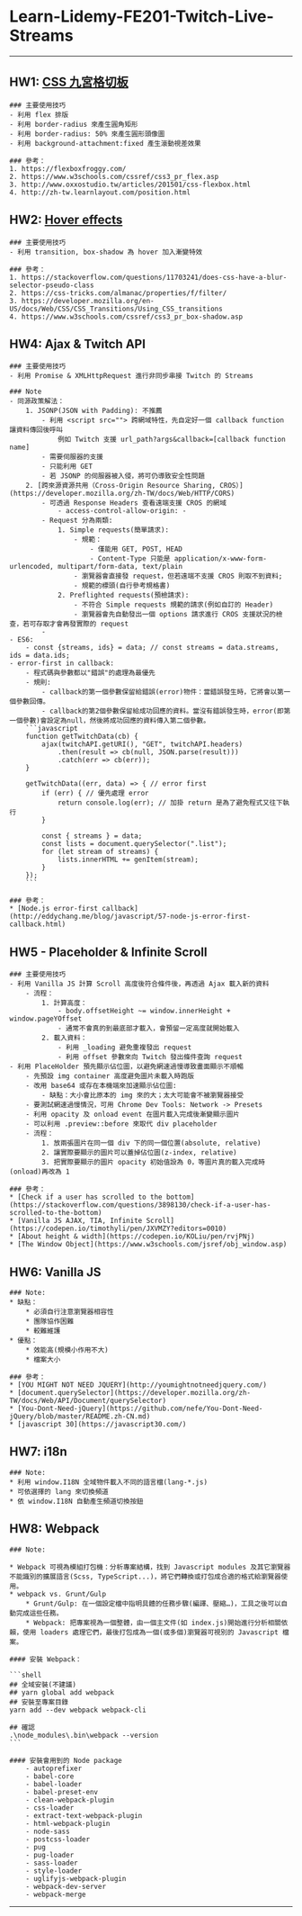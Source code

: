 # Learn-Lidemy-FE201-Twitch-Live-Streams
---
## HW1: [CSS 九宮格切板](https://codepen.io/KOLiu/pen/pLMbOM?editors=0100)

    ### 主要使用技巧
    - 利用 flex 排版
    - 利用 border-radius 來產生圓角矩形
    - 利用 border-radius: 50% 來產生圓形頭像圖
    - 利用 background-attachment:fixed 產生滾動視差效果

    ### 參考：
    1. https://flexboxfroggy.com/
    2. https://www.w3schools.com/cssref/css3_pr_flex.asp
    3. http://www.oxxostudio.tw/articles/201501/css-flexbox.html
    4. http://zh-tw.learnlayout.com/position.html

## HW2: [Hover effects](https://codepen.io/KOLiu/pen/rvBBbo?editors=1100)

    ### 主要使用技巧
    - 利用 transition, box-shadow 為 hover 加入漸變特效

    ### 參考：
    1. https://stackoverflow.com/questions/11703241/does-css-have-a-blur-selector-pseudo-class
    2. https://css-tricks.com/almanac/properties/f/filter/
    3. https://developer.mozilla.org/en-US/docs/Web/CSS/CSS_Transitions/Using_CSS_transitions
    4. https://www.w3schools.com/cssref/css3_pr_box-shadow.asp

## HW4: Ajax & Twitch API

    ### 主要使用技巧
    - 利用 Promise & XMLHttpRequest 進行非同步串接 Twitch 的 Streams

    ### Note
    - 同源政策解法：
        1. JSONP(JSON with Padding): 不推薦
            - 利用 <script src=""> 跨網域特性，先自定好一個 callback function 讓資料傳回後呼叫
                例如 Twitch 支援 url_path?args&callback=[callback function name]
            - 需要伺服器的支援
            - 只能利用 GET
            - 若 JSONP 的伺服器被入侵，將可仍導致安全性問題
        2. [跨來源資源共用（Cross-Origin Resource Sharing, CROS）](https://developer.mozilla.org/zh-TW/docs/Web/HTTP/CORS)
            - 可透過 Response Headers 查看遠端支援 CROS 的網域
                - access-control-allow-origin: -
            - Request 分為兩類:
                1. Simple requests(簡單請求):
                    - 規範：
                        - 僅能用 GET, POST, HEAD
                        - Content-Type 只能是 application/x-www-form-urlencoded, multipart/form-data, text/plain
                    - 瀏覽器會直接發 request，但若遠端不支援 CROS 則取不到資料;
                    - 規範的標頭(自行參考規格書)
                2. Preflighted requests(預檢請求):
                    - 不符合 Simple requests 規範的請求(例如自訂的 Header)
                    - 瀏覽器會先自動發出一個 options 請求進行 CROS 支援狀況的檢查，若可存取才會再發實際的 request
            - 
    - ES6:
        - const {streams, ids} = data; // const streams = data.streams, ids = data.ids;
    - error-first in callback:
        - 程式碼與參數都以"錯誤"的處理為最優先
        - 規則:
            - callback的第一個參數保留給錯誤(error)物件：當錯誤發生時，它將會以第一個參數回傳。
            - callback的第2個參數保留給成功回應的資料。當沒有錯誤發生時，error(即第一個參數)會設定為null，然後將成功回應的資料傳入第二個參數。
        ```javascript
        function getTwitchData(cb) {
            ajax(twitchAPI.getURI(), "GET", twitchAPI.headers)
                .then(result => cb(null, JSON.parse(result)))
                .catch(err => cb(err));
        }

        getTwitchData((err, data) => { // error first
            if (err) { // 優先處理 error
                return console.log(err); // 加掛 return 是為了避免程式又往下執行
            }

            const { streams } = data;
            const lists = document.querySelector(".list");
            for (let stream of streams) {
                lists.innerHTML += genItem(stream);
            } 
        });
        ```

    ### 參考：
    * [Node.js error-first callback](http://eddychang.me/blog/javascript/57-node-js-error-first-callback.html)

## HW5 - Placeholder & Infinite Scroll

    ### 主要使用技巧
    - 利用 Vanilla JS 計算 Scroll 高度後符合條件後，再透過 Ajax 載入新的資料
        - 流程：
            1. 計算高度：
                - body.offsetHeight ~= window.innerHeight + window.pageYOffset
                - 通常不會真的到最底部才載入，會預留一定高度就開始載入
            2. 載入資料：
                - 利用 _loading 避免重複發出 request
                - 利用 offset 參數來向 Twitch 發出條件查詢 request
    - 利用 PlaceHolder 預先顯示佔位圖，以避免網速過慢導致畫面顯示不順暢
        - 先預設 img container 高度避免圖片未載入時跑版
        - 改用 base64 或存在本機端來加速顯示佔位圖:
            - 缺點：大小會比原本的 img 來的大；太大可能會不被瀏覽器接受
        - 要測試網速過慢情況，可用 Chrome Dev Tools: Network -> Presets
        - 利用 opacity 及 onload event 在圖片載入完成後漸變顯示圖片
        - 可以利用 .preview::before 來取代 div placeholder
        - 流程：
            1. 放兩張圖片在同一個 div 下的同一個位置(absolute, relative)
            2. 讓實際要顯示的圖片可以蓋掉佔位圖(z-index, relative)
            3. 把實際要顯示的圖片 opacity 初始值設為 0，等圖片真的載入完成時(onload)再改為 1

    ### 參考：
    * [Check if a user has scrolled to the bottom](https://stackoverflow.com/questions/3898130/check-if-a-user-has-scrolled-to-the-bottom)
    * [Vanilla JS AJAX, TIA, Infinite Scroll](https://codepen.io/timothyli/pen/JXVMZY?editors=0010)
    * [About height & width](https://codepen.io/KOLiu/pen/rvjPNj)
    * [The Window Object](https://www.w3schools.com/jsref/obj_window.asp)

## HW6: Vanilla JS

    ### Note:
    * 缺點：
        * 必須自行注意瀏覽器相容性
        * 團隊協作困難
        * 較難維護
    * 優點：
        * 效能高(規模小作用不大)
        * 檔案大小

    ### 參考：
    * [YOU MIGHT NOT NEED JQUERY](http://youmightnotneedjquery.com/)
    * [document.querySelector](https://developer.mozilla.org/zh-TW/docs/Web/API/Document/querySelector)
    * [You-Dont-Need-jQuery](https://github.com/nefe/You-Dont-Need-jQuery/blob/master/README.zh-CN.md)
    * [javascript 30](https://javascript30.com/)

## HW7: i18n

    ### Note:
    * 利用 window.I18N 全域物件載入不同的語言檔(lang-*.js)
    * 可依選擇的 lang 來切換頻道
    * 依 window.I18N 自動產生頻道切換按鈕

## HW8: Webpack

    ### Note:

    * Webpack 可視為模組打包機：分析專案結構，找到 Javascript modules 及其它瀏覽器不能識別的擴展語言(Scss, TypeScript...)，將它們轉換或打包成合適的格式給瀏覽器使用。
    * webpack vs. Grunt/Gulp
        * Grunt/Gulp: 在一個設定檔中指明具體的任務步驟(編譯、壓縮…)，工具之後可以自動完成這些任務。
        * Webpack: 把專案視為一個整體，由一個主文件(如 index.js)開始進行分析相關依賴，使用 loaders 處理它們，最後打包成為一個(或多個)瀏覽器可視別的 Javascript 檔案。
    
    #### 安裝 Webpack：
    
    ```shell
    ## 全域安裝(不建議)
    ## yarn global add webpack
    ## 安裝至專案目錄
    yarn add --dev webpack webpack-cli

    ## 確認
    .\node_modules\.bin\webpack --version
    ```

    #### 安裝會用到的 Node package
        - autoprefixer
        - babel-core
        - babel-loader
        - babel-preset-env
        - clean-webpack-plugin
        - css-loader
        - extract-text-webpack-plugin
        - html-webpack-plugin
        - node-sass
        - postcss-loader
        - pug
        - pug-loader
        - sass-loader
        - style-loader
        - uglifyjs-webpack-plugin
        - webpack-dev-server
        - webpack-merge

    

---
